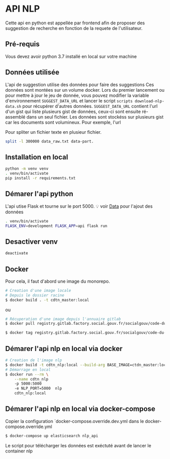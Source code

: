 # API NLP

Cette api en python est appellée par frontend afin de proposer des suggestion de recherche en fonction de la requete de l'utilisateur.

## Pré-requis

Vous devez avoir python 3.7 installé en local sur votre machine

## Données utilisée

L'api de suggestion utilise des données pour faire des suggestions
Ces données sont montées sur un volume docker. Lors du premier lancement ou pour mettre à jour
le jeu de donnée, vous pouvez modifier la variable d'environnement `SUGGEST_DATA_URL` et
lancer le script `scripts download-nlp-data.sh` pour récupérer d'autres données.
`SUGGEST_DATA_URL` contient l'url d'un gist qui liste plusieurs gist de données,
ceux-ci sont ensuite ré-assemblé dans un seul fichier.
Les données sont stockéss sur plusieurs gist car les documents sont volumineux.
Pour exemple, l'url

Pour spliter un fichier texte en plusieur fichier.

```sh
split -l 300000 data_raw.txt data-part.
```

## Installation en local

```sh
python -m venv venv
. venv/bin/activate
pip install -r requirements.txt
```

## Démarer l'api python

L'api utise Flask et tourne sur le port 5000.
:bulb: voir [Data](#Data) pour l'ajout des données

```sh
. venv/bin/activate
FLASK_ENV=development FLASK_APP=api flask run
```

## Desactiver venv

```sh
deactivate
```

## Docker

Pour cela, il faut d'abord une image du monorepo.

```sh
# Creation d'une image locale
# Depuis le dossier racine
$ docker build . -t cdtn_master:local
```

ou 

```sh
# Récuperation d'une image depuis l'annuaire gitlab
$ docker pull registry.gitlab.factory.social.gouv.fr/socialgouv/code-du-travail-numerique:<commit hash>

$ docker tag registry.gitlab.factory.social.gouv.fr/socialgouv/code-du-travail-numerique:<commit hash> ctdn_master:local
```

## Démarer l'api nlp en local via docker

```sh
# Creation de l'image nlp
$ docker build -t cdtn_nlp:local --build-arg BASE_IMAGE=ctdn_master:local .
# Démarrage en local
$ docker run --rm \
    --name cdtn_nlp
    -p 5000:5000
    -e NLP_PORT=5000  nlp
    cdtn_nlp:local
```

## Démarer l'api nlp en local via docker-compose

Copier la configuration `docker-compose.override.dev.yml dans le docker-compose.override.yml

```sh
$ docker-compose up elasticsearch nlp_api
```


Le script pour télécharger les données est exéctuté avant de lancer le container nlp
